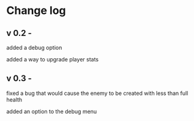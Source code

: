# Change log

## v 0.2 -

added a debug option

added a way to upgrade player stats

## v 0.3 -

fixed a bug that would cause the enemy to be created with less than full health

added an option to the debug menu
